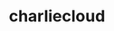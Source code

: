 ---
title: "charliecloud"
layout: cache
categories: [package, develop]
meta: {"compilers": ["gcc@=11.4.0", "gcc@=9.4.0", "oneapi@=2024.2.1"], "num_specs": 18, "num_specs_by_stack": {"e4s": 7, "e4s-neoverse_v1": 3, "e4s-oneapi": 7, "e4s-power": 1, "root": 18}, "oss": ["ubuntu20.04", "ubuntu22.04"], "platforms": ["linux"], "stacks": ["e4s", "e4s-neoverse_v1", "e4s-oneapi", "e4s-power", "root"], "targets": ["neoverse_v1", "ppc64le", "x86_64_v3"], "versions": ["0.38"]}
spec_details: [{"compiler": "gcc@=11.4.0", "hash": "3yt7blfnwakyvaufzgdfigicl3zckhmo", "os": "ubuntu22.04", "platform": "linux", "size": "-", "stacks": ["e4s", "root"], "target": "x86_64_v3", "variants": ["build_system=autotools", "~docs", "+squashfuse"], "versions": ["0.38"]}, {"compiler": "gcc@=9.4.0", "hash": "7lyzqnokf5lohr4gxih2f7b7ubkr7q56", "os": "ubuntu20.04", "platform": "linux", "size": "-", "stacks": ["e4s-power", "root"], "target": "ppc64le", "variants": ["build_system=autotools", "~docs", "+squashfuse"], "versions": ["0.38"]}, {"compiler": "gcc@=11.4.0", "hash": "gwo5vwe24yaj3jgneeqmqpoe6sljluej", "os": "ubuntu22.04", "platform": "linux", "size": "-", "stacks": ["e4s", "root"], "target": "x86_64_v3", "variants": ["build_system=autotools", "~docs", "+squashfuse"], "versions": ["0.38"]}, {"compiler": "oneapi@=2024.2.1", "hash": "jq3kfdbbbcn23mvcqoeykvqujo5yqotr", "os": "ubuntu22.04", "platform": "linux", "size": "-", "stacks": ["e4s-oneapi", "root"], "target": "x86_64_v3", "variants": ["build_system=autotools", "~docs", "+squashfuse"], "versions": ["0.38"]}, {"compiler": "gcc@=11.4.0", "hash": "kdhd4lwabgnwexyzbisbuizuscv4jw5i", "os": "ubuntu22.04", "platform": "linux", "size": "-", "stacks": ["e4s", "root"], "target": "x86_64_v3", "variants": ["build_system=autotools", "~docs", "+squashfuse"], "versions": ["0.38"]}, {"compiler": "oneapi@=2024.2.1", "hash": "lb3cyi36nbvvhktqrr3qlph6kz7at74u", "os": "ubuntu22.04", "platform": "linux", "size": "-", "stacks": ["e4s-oneapi", "root"], "target": "x86_64_v3", "variants": ["build_system=autotools", "~docs", "+squashfuse"], "versions": ["0.38"]}, {"compiler": "gcc@=11.4.0", "hash": "lbed4mf6vypfmu3pmyne77gnrvorzakq", "os": "ubuntu22.04", "platform": "linux", "size": "-", "stacks": ["e4s", "root"], "target": "x86_64_v3", "variants": ["build_system=autotools", "~docs", "+squashfuse"], "versions": ["0.38"]}, {"compiler": "oneapi@=2024.2.1", "hash": "mxkmlgj6v3vpuscovvhazqaxwmkwrh6l", "os": "ubuntu22.04", "platform": "linux", "size": "-", "stacks": ["e4s-oneapi", "root"], "target": "x86_64_v3", "variants": ["build_system=autotools", "~docs", "+squashfuse"], "versions": ["0.38"]}, {"compiler": "gcc@=11.4.0", "hash": "osv3qpm4spepdiqphd4qswvy6b7n67wy", "os": "ubuntu22.04", "platform": "linux", "size": "-", "stacks": ["e4s", "root"], "target": "x86_64_v3", "variants": ["build_system=autotools", "~docs", "+squashfuse"], "versions": ["0.38"]}, {"compiler": "gcc@=11.4.0", "hash": "s5etorwpkbu2qpbhubzkainp7c7hrmc5", "os": "ubuntu22.04", "platform": "linux", "size": "-", "stacks": ["e4s-neoverse_v1", "root"], "target": "neoverse_v1", "variants": ["build_system=autotools", "~docs", "+squashfuse"], "versions": ["0.38"]}, {"compiler": "oneapi@=2024.2.1", "hash": "sj622lo26gy756phsk4xiojncda3isg6", "os": "ubuntu22.04", "platform": "linux", "size": "-", "stacks": ["e4s-oneapi", "root"], "target": "x86_64_v3", "variants": ["build_system=autotools", "~docs", "+squashfuse"], "versions": ["0.38"]}, {"compiler": "gcc@=11.4.0", "hash": "swlnidtdpt2ydv2ccjinj5buk674ochz", "os": "ubuntu22.04", "platform": "linux", "size": "-", "stacks": ["e4s-neoverse_v1", "root"], "target": "neoverse_v1", "variants": ["build_system=autotools", "~docs", "+squashfuse"], "versions": ["0.38"]}, {"compiler": "oneapi@=2024.2.1", "hash": "t6xocwv2eoosx4szcc3wl4rlfshexeod", "os": "ubuntu22.04", "platform": "linux", "size": "-", "stacks": ["e4s-oneapi", "root"], "target": "x86_64_v3", "variants": ["build_system=autotools", "~docs", "+squashfuse"], "versions": ["0.38"]}, {"compiler": "gcc@=11.4.0", "hash": "ugbp6fme5d7i77poit62372ac5b6cg2c", "os": "ubuntu22.04", "platform": "linux", "size": "-", "stacks": ["e4s-neoverse_v1", "root"], "target": "neoverse_v1", "variants": ["build_system=autotools", "~docs", "+squashfuse"], "versions": ["0.38"]}, {"compiler": "oneapi@=2024.2.1", "hash": "wxiacrams2n34tiham6dtfrs5vrw6kqh", "os": "ubuntu22.04", "platform": "linux", "size": "-", "stacks": ["e4s-oneapi", "root"], "target": "x86_64_v3", "variants": ["build_system=autotools", "~docs", "+squashfuse"], "versions": ["0.38"]}, {"compiler": "gcc@=11.4.0", "hash": "wzljqrakcqlqnmi7nmfnhg6ut4qq5zpf", "os": "ubuntu22.04", "platform": "linux", "size": "-", "stacks": ["e4s", "root"], "target": "x86_64_v3", "variants": ["build_system=autotools", "~docs", "+squashfuse"], "versions": ["0.38"]}, {"compiler": "gcc@=11.4.0", "hash": "xzjxfz6vetdrzdlinicqw2gsagogfjft", "os": "ubuntu22.04", "platform": "linux", "size": "-", "stacks": ["e4s", "root"], "target": "x86_64_v3", "variants": ["build_system=autotools", "~docs", "+squashfuse"], "versions": ["0.38"]}, {"compiler": "oneapi@=2024.2.1", "hash": "zhs7gz5axhvrmewjhjc3fxb4xgobvguw", "os": "ubuntu22.04", "platform": "linux", "size": "-", "stacks": ["e4s-oneapi", "root"], "target": "x86_64_v3", "variants": ["build_system=autotools", "~docs", "+squashfuse"], "versions": ["0.38"]}]
---